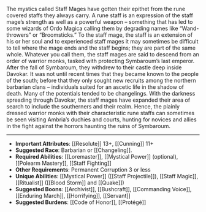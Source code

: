 The mystics called Staff Mages have gotten their epithet from the rune covered staffs they always carry. A rune staff is an expression of the staff mage’s strength as well as a powerful weapon – something that has led to some wizards of Ordo Magica calling them by degrading names like “Wand-throwers” or “Broomsticks.” To the staff mage, the staff is an extension of his or her soul and to experienced staff mages it may sometimes be difficult to tell where the mage ends and the staff begins; they are part of the same whole. Whatever you call them, the staff mages are said to descend from an order of warrior monks, tasked with protecting Symbaroum’s last emperor. After the fall of Symbaroum, they withdrew to their castle deep inside Davokar. It was not until recent times that they became known to the people of the south; before that they only sought new recruits among the northern barbarian clans – individuals suited for an ascetic life in the shadow of death. Many of the potentials tended to be changelings. With the darkness spreading through Davokar, the staff mages have expanded their area of search to include the southerners and their realm. Hence, the plainly dressed warrior monks with their characteristic rune staffs can sometimes be seen visiting Ambria’s duchies and courts, hunting for novices and allies in the fight against the horrors haunting the ruins of Symbaroum.

---
- **Important Attributes**: [[Resolute]] 13+, [[Cunning]] 11+
- **Suggested Race**: Barbarian or [[Changeling]].
- **Required Abilities**: [[Loremaster]], [[Mystical Power]] (optional), [[Polearm Mastery]], [[Staff Fighting]]
- **Other Requirements**: Permanent Corruption 3 or less
- **Unique Abilities**: [[Mystical Power]] ([[Staff Projectile]]), [[Staff Magic]], [[Ritualist]] ([[Blood Storm]] and [[Quake]])
- **Suggested Boons**: [[Archivist]], [[Bushcraft]], [[Commanding Voice]], [[Enduring March]], [[Horrifying]], [[Servant]]
- **Suggested Burdens**: [[Code of Honor]], [[Protégé]]